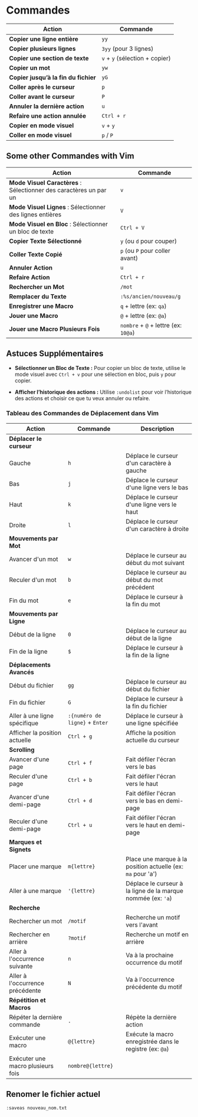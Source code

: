 # Commandes

| Action                               | Commande                       |
| ------------------------------------ | ------------------------------ |
| **Copier une ligne entière**         | `yy`                           |
| **Copier plusieurs lignes**          | `3yy` (pour 3 lignes)          |
| **Copier une section de texte**      | `v` + `y` (sélection + copier) |
| **Copier un mot**                    | `yw`                           |
| **Copier jusqu’à la fin du fichier** | `yG`                           |
| **Coller après le curseur**          | `p`                            |
| **Coller avant le curseur**          | `P`                            |
| **Annuler la dernière action**       | `u`                            |
| **Refaire une action annulée**       | `Ctrl + r`                     |
| **Copier en mode visuel**            | `v` + `y`                      |
| **Coller en mode visuel**            | `p` / `P`                      |

## Some other Commandes with Vim

| Action                                                             | Commande                             |
| ------------------------------------------------------------------ | ------------------------------------ |
| **Mode Visuel Caractères** : Sélectionner des caractères un par un | `v`                                  |
| **Mode Visuel Lignes** : Sélectionner des lignes entières          | `V`                                  |
| **Mode Visuel en Bloc** : Sélectionner un bloc de texte            | `Ctrl + V`                           |
| **Copier Texte Sélectionné**                                       | `y` (ou `d` pour couper)             |
| **Coller Texte Copié**                                             | `p` (ou `P` pour coller avant)       |
| **Annuler Action**                                                 | `u`                                  |
| **Refaire Action**                                                 | `Ctrl + r`                           |
| **Rechercher un Mot**                                              | `/mot`                               |
| **Remplacer du Texte**                                             | `:%s/ancien/nouveau/g`               |
| **Enregistrer une Macro**                                          | `q` + lettre (ex: `qa`)              |
| **Jouer une Macro**                                                | `@` + lettre (ex: `@a`)              |
| **Jouer une Macro Plusieurs Fois**                                 | `nombre` + `@` + lettre (ex: `10@a`) |

## Astuces Supplémentaires

- **Sélectionner un Bloc de Texte :** Pour copier un bloc de texte, utilise le mode visuel avec `Ctrl + v` pour une sélection en bloc, puis `y` pour copier.

- **Afficher l’historique des actions :** Utilise `:undolist` pour voir l’historique des actions et choisir ce que tu veux annuler ou refaire.

### Tableau des Commandes de Déplacement dans Vim

| **Action**                        | **Commande**                   | **Description**                                              |
| --------------------------------- | ------------------------------ | ------------------------------------------------------------ |
| **Déplacer le curseur**           |                                |                                                              |
| Gauche                            | `h`                            | Déplace le curseur d'un caractère à gauche                   |
| Bas                               | `j`                            | Déplace le curseur d'une ligne vers le bas                   |
| Haut                              | `k`                            | Déplace le curseur d'une ligne vers le haut                  |
| Droite                            | `l`                            | Déplace le curseur d'un caractère à droite                   |
| **Mouvements par Mot**            |                                |                                                              |
| Avancer d'un mot                  | `w`                            | Déplace le curseur au début du mot suivant                   |
| Reculer d'un mot                  | `b`                            | Déplace le curseur au début du mot précédent                 |
| Fin du mot                        | `e`                            | Déplace le curseur à la fin du mot                           |
| **Mouvements par Ligne**          |                                |                                                              |
| Début de la ligne                 | `0`                            | Déplace le curseur au début de la ligne                      |
| Fin de la ligne                   | `$`                            | Déplace le curseur à la fin de la ligne                      |
| **Déplacements Avancés**          |                                |                                                              |
| Début du fichier                  | `gg`                           | Déplace le curseur au début du fichier                       |
| Fin du fichier                    | `G`                            | Déplace le curseur à la fin du fichier                       |
| Aller à une ligne spécifique      | `:{numéro de ligne}` + `Enter` | Déplace le curseur à une ligne spécifiée                     |
| Afficher la position actuelle     | `Ctrl + g`                     | Affiche la position actuelle du curseur                      |
| **Scrolling**                     |                                |                                                              |
| Avancer d'une page                | `Ctrl + f`                     | Fait défiler l'écran vers le bas                             |
| Reculer d'une page                | `Ctrl + b`                     | Fait défiler l'écran vers le haut                            |
| Avancer d'une demi-page           | `Ctrl + d`                     | Fait défiler l'écran vers le bas en demi-page                |
| Reculer d'une demi-page           | `Ctrl + u`                     | Fait défiler l'écran vers le haut en demi-page               |
| **Marques et Signets**            |                                |                                                              |
| Placer une marque                 | `m{lettre}`                    | Place une marque à la position actuelle (ex: `ma` pour 'a')  |
| Aller à une marque                | `'{lettre}`                    | Déplace le curseur à la ligne de la marque nommée (ex: `'a`) |
| **Recherche**                     |                                |                                                              |
| Rechercher un mot                 | `/motif`                       | Recherche un motif vers l'avant                              |
| Rechercher en arrière             | `?motif`                       | Recherche un motif en arrière                                |
| Aller à l'occurrence suivante     | `n`                            | Va à la prochaine occurrence du motif                        |
| Aller à l'occurrence précédente   | `N`                            | Va à l'occurrence précédente du motif                        |
| **Répétition et Macros**          |                                |                                                              |
| Répéter la dernière commande      | `.`                            | Répète la dernière action                                    |
| Exécuter une macro                | `@{lettre}`                    | Exécute la macro enregistrée dans le registre (ex: `@a`)     |
| Exécuter une macro plusieurs fois | `nombre@{lettre}`              |

## Renomer le fichier actuel

``:saveas nouveau_nom.txt``
